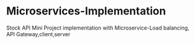 # Microservices-Implementation
Stock API Mini Project implementation with Microservice-Load balancing, API Gateway,client,server
